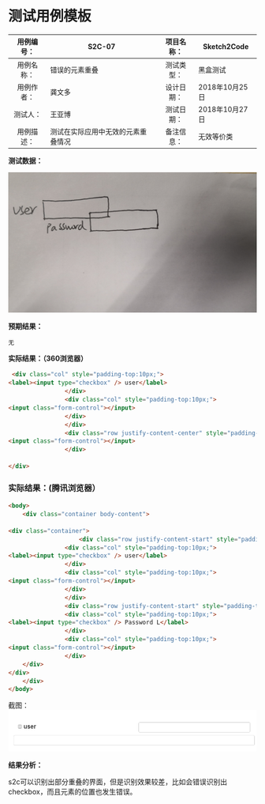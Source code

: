 # 测试用例模板



| 用例编号： | S2C-07 | 项目名称： | Sketch2Code |
| :--------: | ---- | :--------: | ---- |
| 用例名称： | 错误的元素重叠 | 测试类型： | 黑盒测试 |
| 用例作者： | 龚文多 | 设计日期： | 2018年10月25日 |
|  测试人：  | 王亚博 | 测试日期： | 2018年10月27日 |
| 用例描述： | 测试在实际应用中无效的元素重叠情况 |备注信息：|无效等价类|

**测试数据：**

![07输入](https://github.com/MSE-925/img-storage/blob/master/07%E8%BE%93%E5%85%A5.jpg)

**预期结果：**

```
无
```

**实际结果：（360浏览器）**

```HTML
 <div class="col" style="padding-top:10px;">
<label><input type="checkbox" /> user</label>
                </div>
                <div class="col" style="padding-top:10px;">
<input class="form-control"></input>
                </div>
                </div>
                <div class="row justify-content-center" style="padding-top:10px;">
<input class="form-control"></input>
                </div>

</div>

```

### **实际结果：(腾讯浏览器）**

```HTML
<body>
    <div class="container body-content">
        
<div class="container">
                    <div class="row justify-content-start" style="padding-top:10px;">
                <div class="col" style="padding-top:10px;">
<label><input type="checkbox" /> user</label>
                </div>
                <div class="col" style="padding-top:10px;">
<input class="form-control"></input>
                </div>
                </div>
                <div class="row justify-content-start" style="padding-top:10px;">
                <div class="col" style="padding-top:10px;">
<label><input type="checkbox" /> Password L</label>
                </div>
                <div class="col" style="padding-top:10px;">
<input class="form-control"></input>
                </div>
    </div>
</div>
    </div>
</body>

```



截图：![07输出](https://github.com/MSE-925/img-storage/blob/master/07%E8%BE%93%E5%87%BA.png)

**结果分析：**

​	s2c可以识别出部分重叠的界面，但是识别效果较差，比如会错误识别出checkbox，而且元素的位置也发生错误。
